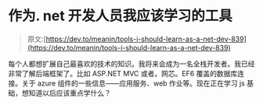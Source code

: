 # 作为. net 开发人员我应该学习的工具

> 原文:[https://dev.to/meanin/tools-i-should-learn-as-a-net-dev-839](https://dev.to/meanin/tools-i-should-learn-as-a-net-dev-839)

每个人都想扩展自己最喜欢的技术的知识。我将来会成为一名全栈开发者。我已经非常了解后端框架了。比如 ASP.NET MVC 或者。网芯。EF6 覆盖的数据库连接。关于 azure 组件的一些信息——应用服务、web 作业等。现在正在学习 js 基础，想知道以后应该重点学什么？